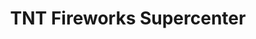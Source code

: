 ---
title: "TNT Fireworks Supercenter"
url: /mount-pleasant/tnt-fireworks-supercenter/
shop: Pyrotechnik
---